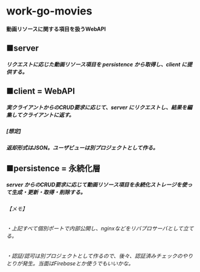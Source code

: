 # work-go-movies
#### 動画リソースに関する項目を扱うWebAPI
## ■server
##### リクエストに応じた動画リソース項目を persistence から取得し、client に提供する。
## ■client = WebAPI
##### 実クライアントからのCRUD要求に応じて、server にリクエストし、結果を編集してクライアントに返す。
##### [想定]
##### 返却形式はJSON。ユーザビューは別プロジェクトとして作る。
## ■persistence = 永続化層
##### server からのCRUD要求に応じて動画リソース項目を永続化ストレージを使って生成・更新・取得・削除する。
###### 【メモ】
###### ・上記すべて個別ポートで内部公開し、nginxなどをリバプロサーバとして立てる。
###### ・認証/認可は別プロジェクトとして作るので、後々、認証済みチェックのやりとりが発生。当面はFirebaseとか使うでもいいかな。

